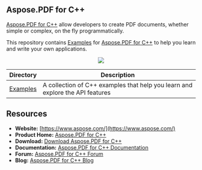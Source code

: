 ## Aspose.PDF for C++

[Aspose.PDF for C++](https://https://products.aspose.com/pdf/cpp) allow developers to create PDF documents, whether simple or complex, on the fly programmatically.

This repository contains [Examples](Examples) for [Aspose.PDF for C++](https://https://products.aspose.com/pdf/cpp) to help you learn and write your own applications.

<p align="center">
  <a title="Download ZIP" href="https://github.com/aspose-pdf/Aspose.Pdf-for-c/archive/master.zip">
    <img src="http://i.imgur.com/hwNhrGZ.png" />
  </a>
</p>

Directory | Description
--------- | -----------
[Examples](Examples)  | A collection of C++ examples that help you learn and explore the API features

## Resources

* **Website:** [https://www.aspose.com/](https://www.aspose.com/)
* **Product Home:** [Aspose.PDF for C++](https://products.aspose.com/pdf/cpp)
* **Download:** [Download Aspose.PDF for C++](https://downloads.aspose.com/pdf/cpp)
* **Documentation:** [Aspose.PDF for C++ Documentation](https://docs.aspose.com/display/pdfcpp/Home)
* **Forum:** [Aspose.PDF for C++ Forum](https://forum.aspose.com/c/pdf)
* **Blog:** [Aspose.PDF for C++ Blog](https://blog.aspose.com/category/aspose-products/aspose-pdf-product-family/)
